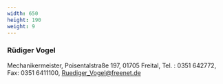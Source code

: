```yaml
---
width: 650
height: 190
weight: 9
---
```


### Rüdiger Vogel

Mechanikermeister, Poisentalstraße 197, 01705 Freital, Tel. : 0351 642772, Fax: 0351 6411100, [Ruediger_Vogel@freenet.de](mailto:Ruediger_Vogel@freenet.de)

